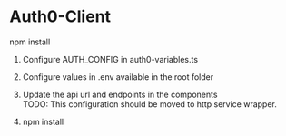 # Auth0-Client

npm install 

1. Configure AUTH_CONFIG in auth0-variables.ts 

2. Configure values in .env available in the root folder

3. Update the api url and endpoints in the components   
    TODO: This configuration should be moved to http service wrapper.

4. npm install
  
